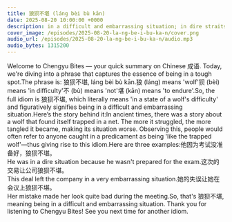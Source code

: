 ```yaml
---
title: 狼狈不堪 (láng bèi bù kān)
date: 2025-08-20 10:00:00 +0000
description: in a difficult and embarrassing situation; in dire straits
cover_image: /episodes/2025-08-20-la-ng-be-i-bu-ka-n/cover.png
audio_url: /episodes/2025-08-20-la-ng-be-i-bu-ka-n/audio.mp3
audio_bytes: 1315200
---
```



Welcome to Chengyu Bites — your quick summary on Chinese 成语. Today, we're diving into a phrase that captures the essence of being in a tough spot.The phrase is: 狼狈不堪, láng bèi bù kān.狼 (láng) means 'wolf'狈 (bèi) means 'in difficulty'不 (bù) means 'not'堪 (kān) means 'to endure'.So, the full idiom is 狼狈不堪, which literally means 'in a state of a wolf's difficulty' and figuratively signifies being in a difficult and embarrassing situation.Here’s the story behind it:In ancient times, there was a story about a wolf that found itself trapped in a net. The more it struggled, the more tangled it became, making its situation worse. Observing this, people would often refer to anyone caught in a predicament as being 'like the trapped wolf'—thus giving rise to this idiom.Here are three examples:他因为考试没准备好，狼狈不堪。  
He was in a dire situation because he wasn't prepared for the exam.这次的交易让公司狼狈不堪。  
This deal left the company in a very embarrassing situation.她的失误让她在会议上狼狈不堪。  
Her mistake made her look quite bad during the meeting.So, that's 狼狈不堪, meaning being in a difficult and embarrassing situation. Thank you for listening to Chengyu Bites! See you next time for another idiom.
